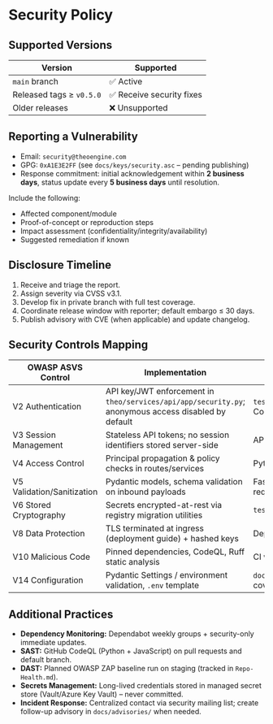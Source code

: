 # Security Policy

## Supported Versions

| Version | Supported |
| --- | --- |
| `main` branch | ✅ Active | 
| Released tags ≥ `v0.5.0` | ✅ Receive security fixes |
| Older releases | ❌ Unsupported |

## Reporting a Vulnerability

- Email: `security@theoengine.com`
- GPG: `0xA1E3E2FF` (see `docs/keys/security.asc` – pending publishing)
- Response commitment: initial acknowledgement within **2 business days**, status update every **5 business days** until resolution.

Include the following:
- Affected component/module
- Proof-of-concept or reproduction steps
- Impact assessment (confidentiality/integrity/availability)
- Suggested remediation if known

## Disclosure Timeline

1. Receive and triage the report.
2. Assign severity via CVSS v3.1.
3. Develop fix in private branch with full test coverage.
4. Coordinate release window with reporter; default embargo ≤ 30 days.
5. Publish advisory with CVE (when applicable) and update changelog.

## Security Controls Mapping

| OWASP ASVS Control | Implementation | Evidence |
| --- | --- | --- |
| V2 Authentication | API key/JWT enforcement in `theo/services/api/app/security.py`; anonymous access disabled by default | `tests/api/test_security.py`, CodeQL auth checks |
| V3 Session Management | Stateless API tokens; no session identifiers stored server-side | API integration tests |
| V4 Access Control | Principal propagation & policy checks in routes/services | Pytest authorization suite |
| V5 Validation/Sanitization | Pydantic models, schema validation on inbound payloads | FastAPI validation, `pytest` request fixtures |
| V6 Stored Cryptography | Secrets encrypted-at-rest via registry migration utilities | `tests/api/test_ai_registry.py` |
| V8 Data Protection | TLS terminated at ingress (deployment guide) + hashed keys | Deployment pipeline doc |
| V10 Malicious Code | Pinned dependencies, CodeQL, Ruff static analysis | CI workflows, SARIF upload |
| V14 Configuration | Pydantic Settings / environment validation, `.env` template | `docs/authentication.md`, coverage tests |

## Additional Practices

- **Dependency Monitoring:** Dependabot weekly groups + security-only immediate updates.
- **SAST:** GitHub CodeQL (Python + JavaScript) on pull requests and default branch.
- **DAST:** Planned OWASP ZAP baseline run on staging (tracked in `Repo-Health.md`).
- **Secrets Management:** Long-lived credentials stored in managed secret store (Vault/Azure Key Vault) – never committed.
- **Incident Response:** Centralized contact via security mailing list; create follow-up advisory in `docs/advisories/` when needed.
